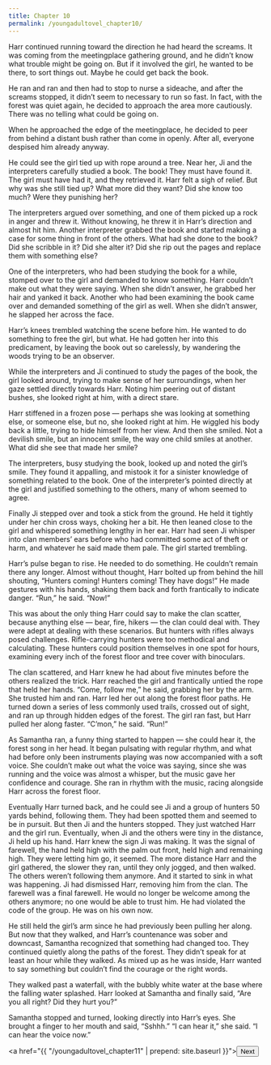 ```yaml
---
title: Chapter 10
permalink: /youngadultovel_chapter10/
---
```


Harr continued running toward the direction he had heard the screams. It was coming from the meetingplace gathering ground, and he didn’t know what trouble might be going on. But if it involved the girl, he wanted to be there, to sort things out. Maybe he could get back the book.

He ran and ran and then had to stop to nurse a sideache, and after the screams stopped, it didn’t seem to necessary to run so fast. In fact, with the forest was quiet again, he decided to approach the area more cautiously. There was no telling what could be going on.

When he approached the edge of the meetingplace, he decided to peer from behind a distant bush rather than come in openly. After all, everyone despised him already anyway.

He could see the girl tied up with rope around a tree. Near her, Ji and the interpreters carefully studied a book. The book! They must have found it. The girl must have had it, and they retrieved it. Harr felt a sigh of relief. But why was she still tied up? What more did they want? Did she know too much? Were they punishing her?

The interpreters argued over something, and one of them picked up a rock in anger and threw it. Without knowing, he threw it in Harr’s direction and almost hit him. Another interpreter grabbed the book and started making a case for some thing in front of the others. What had she done to the book? Did she scribble in it? Did she alter it? Did she rip out the pages and replace them with something else?

One of the interpreters, who had been studying the book for a while, stomped over to the girl and demanded to know something. Harr couldn’t make out what they were saying. When she didn’t answer, he grabbed her hair and yanked it back. Another who had been examining the book came over and demanded something of the girl as well. When she didn’t answer, he slapped her across the face.

Harr’s knees trembled watching the scene before him. He wanted to do something to free the girl, but what. He had gotten her into this predicament, by leaving the book out so carelessly, by wandering the woods trying to be an observer.

While the interpreters and Ji continued to study the pages of the book, the girl looked around, trying to make sense of her surroundings, when her gaze settled directly towards Harr. Noting him peering out of distant bushes, she looked right at him, with a direct stare.

Harr stiffened in a frozen pose — perhaps she was looking at something else, or someone else, but no, she looked right at him. He wiggled his body back a little, trying to hide himself from her view. And then she smiled. Not a devilish smile, but an innocent smile, the way one child smiles at another. What did she see that made her smile?

The interpreters, busy studying the book, looked up and noted the girl’s smile. They found it appalling, and mistook it for a sinister knowledge of something related to the book. One of the interpreter’s pointed directly at the girl and justified something to the others, many of whom seemed to agree.

Finally Ji stepped over and took a stick from the ground. He held it tightly under her chin cross ways, choking her a bit. He then leaned close to the girl and whispered something lengthy in her ear. Harr had seen Ji whisper into clan members’ ears before who had committed some act of theft or harm, and whatever he said made them pale. The girl started trembling.

Harr’s pulse began to rise. He needed to do something. He couldn’t remain there any longer. Almost without thought, Harr bolted up from behind the hill shouting, “Hunters coming! Hunters coming! They have dogs!” He made gestures with his hands, shaking them back and forth frantically to indicate danger. “Run,” he said. “Now!”

This was about the only thing Harr could say to make the clan scatter, because anything else — bear, fire, hikers — the clan could deal with. They were adept at dealing with these scenarios. But hunters with rifles always posed challenges. Rifle-carrying hunters were too methodical and calculating. These hunters could position themselves in one spot for hours, examining every inch of the forest floor and tree cover with binoculars.

The clan scattered, and Harr knew he had about five minutes before the others realized the trick. Harr reached the girl and frantically untied the rope that held her hands. “Come, follow me,” he said, grabbing her by the arm. She trusted him and ran. Harr led her out along the forest floor paths. He turned down a series of less commonly used trails, crossed out of sight, and ran up through hidden edges of the forest. The girl ran fast, but Harr pulled her along faster. “C’mon,” he said. “Run!”

As Samantha ran, a funny thing started to happen — she could hear it, the forest song in her head. It began pulsating with regular rhythm, and what had before only been instruments playing was now accompanied with a soft voice. She couldn’t make out what the voice was saying, since she was running and the voice was almost a whisper, but the music gave her confidence and courage. She ran in rhythm with the music, racing alongside Harr across the forest floor.

Eventually Harr turned back, and he could see Ji and a group of hunters 50 yards behind, following them. They had been spotted them and seemed to be in pursuit. But then Ji and the hunters stopped. They just watched Harr and the girl run. Eventually, when Ji and the others were tiny in the distance, Ji held up his hand. Harr knew the sign Ji was making. It was the signal of farewell, the hand held high with the palm out front, held high and remaining high. They were letting him go, it seemed. The more distance Harr and the girl gathered, the slower they ran, until they only jogged, and then walked. The others weren’t following them anymore. And it started to sink in what was happening. Ji had dismissed Harr, removing him from the clan. The farewell was a final farewell. He would no longer be welcome among the others anymore; no one would be able to trust him. He had violated the code of the group. He was on his own now.

He still held the girl’s arm since he had previously been pulling her along. But now that they walked, and Harr’s countenance was sober and downcast, Samantha recognized that something had changed too. They continued quietly along the paths of the forest. They didn’t speak for at least an hour while they walked. As mixed up as he was inside, Harr wanted to say something but couldn’t find the courage or the right words.

They walked past a waterfall, with the bubbly white water at the base where the falling water splashed. Harr looked at Samantha and finally said, “Are you all right? Did they hurt you?”

Samantha stopped and turned, looking directly into Harr’s eyes. She brought a finger to her mouth and said, “Sshhh.” “I can hear it,” she said. “I can hear the voice now.”

<a href="{{ "/youngadultovel_chapter11" | prepend: site.baseurl }}"><button type="button" class="btn btn-warning">Next</button></a>
